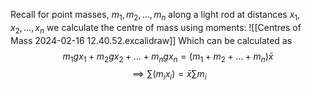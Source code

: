 Recall for point masses, $m_{1}, m_{2}, \dots, m_{n}$ along a light rod at distances $x_{1}, x_{2}, \dots, x_{n}$ we calculate the centre of mass using moments:
![[Centres of Mass 2024-02-16 12.40.52.excalidraw]]
Which can be calculated as
$$
m_{1}gx_{1}+m_{2}gx_{2}+\dots+m_{n}gx_{n}=(m_{1}+m_{2}+\dots+m_{n})\bar{x}
$$
$$
\implies \sum(m_{i}x _{i})=\bar{x}\sum m_{i}
$$
